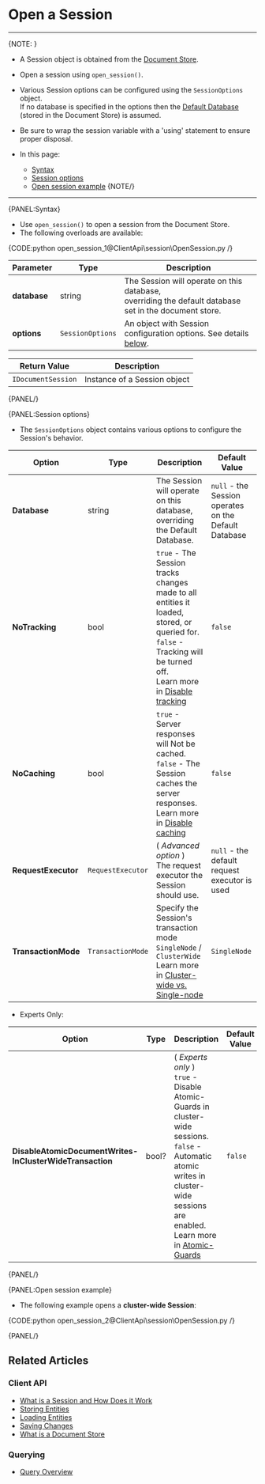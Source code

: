 # Open a Session

---

{NOTE: }

* A Session object is obtained from the [Document Store](../../client-api/what-is-a-document-store).  

* Open a session using `open_session()`.  

* Various Session options can be configured using the `SessionOptions` object.  
  If no database is specified in the options then the [Default Database](../../client-api/setting-up-default-database) (stored in the Document Store) is assumed.  

* Be sure to wrap the session variable with a 'using' statement to ensure proper disposal.

* In this page:  
  * [Syntax](../../client-api/session/opening-a-session#syntax)  
  * [Session options](../../client-api/session/opening-a-session#session-options)  
  * [Open session example](../../client-api/session/opening-a-session#open-session-example)
{NOTE/}

---

{PANEL:Syntax}

* Use `open_session()` to open a session from the Document Store.  
* The following overloads are available:  

{CODE:python open_session_1@ClientApi\session\OpenSession.py /}

| Parameter    | Type             | Description                                                                                                                    |
|--------------|------------------|--------------------------------------------------------------------------------------------------------------------------------|
| **database** | string           | The Session will operate on this database,<br>overriding the default database set in the document store.                       |
| **options**  | `SessionOptions` | An object with Session configuration options. See details [below](../../client-api/session/opening-a-session#session-options). |

| Return Value                                 | Description                   |
|----------------------------------------------|-------------------------------|
| `IDocumentSession` | Instance of a Session object  |

{PANEL/}

{PANEL:Session options}

* The `SessionOptions` object contains various options to configure the Session's behavior.

| Option                                                  | Type              | Description                                                                                                                                                                                                                               | Default Value                                         |
|---------------------------------------------------------|-------------------|-------------------------------------------------------------------------------------------------------------------------------------------------------------------------------------------------------------------------------------------|-------------------------------------------------------|
| **Database**                                            | string            | The Session will operate on this database,<br>overriding the Default Database.                                                                                                                                                            | `null` - the Session operates on the Default Database |
| **NoTracking**                                          | bool              | `true` - The Session tracks changes made to all entities it loaded, stored, or queried for.<br>`false` - Tracking will be turned off.<br>Learn more in [Disable tracking](../../client-api/session/configuration/how-to-disable-tracking) | `false`                                               |
| **NoCaching**                                           | bool              | `true` - Server responses will Not be cached.<br>`false` - The Session caches the server responses.<br>Learn more in [Disable caching](../../client-api/session/configuration/how-to-disable-caching)                                     | `false`                                               |
| **RequestExecutor**                                     | `RequestExecutor` | ( _Advanced option_ ) <br>The request executor the Session should use.                                                                                                                                                                    | `null` - the default request executor is used         |
| **TransactionMode**                                     | `TransactionMode` | Specify the Session's transaction mode<br>`SingleNode` / `ClusterWide`<br>Learn more in [Cluster-wide vs. Single-node](../../client-api/session/cluster-transaction/overview#cluster-wide-transaction-vs.-single-node-transaction)        | `SingleNode`                                          |

* Experts Only:

| Option                                                       | Type                | Description                                                                                                                                                                                                                                             | Default Value |
|--------------------------------------------------------------|---------------------|---------------------------------------------------------------------------------------------------------------------------------------------------------------------------------------------------------------------------------------------------------|---------------|
| **DisableAtomicDocumentWrites-<br>InClusterWideTransaction** | bool?               | ( _Experts only_ ) <br>`true` - Disable Atomic-Guards in cluster-wide sessions.<br>`false` - Automatic atomic writes in cluster-wide sessions are enabled.<br>Learn more in [Atomic-Guards](../../client-api/session/cluster-transaction/atomic-guards) | `false`       |

{PANEL/}

{PANEL:Open session example}

* The following example opens a __cluster-wide Session__:

{CODE:python open_session_2@ClientApi\session\OpenSession.py /}

{PANEL/}

## Related Articles

### Client API

- [What is a Session and How Does it Work](../../client-api/session/what-is-a-session-and-how-does-it-work) 
- [Storing Entities](../../client-api/session/storing-entities)
- [Loading Entities](../../client-api/session/loading-entities)
- [Saving Changes](../../client-api/session/saving-changes)
- [What is a Document Store](../../client-api/what-is-a-document-store)

### Querying

- [Query Overview](../../client-api/session/querying/how-to-query)
